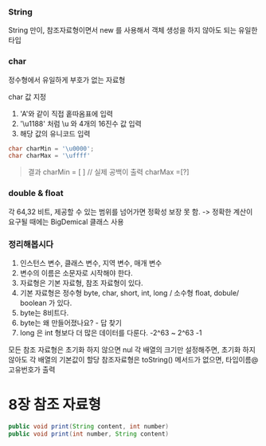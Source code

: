 ### String 
 String 만이, 참조자료형이면서 new 를 사용해서 객체 생성을 하지 않아도 되는 유일한 타입 

### char 
정수형에서 유일하게 부호가 없는 자료형

char 값 지정
1. 'A'와 같이 직접 홑따옴표에 입력
2. '\u1188' 처럼 \u 와 4개의 16진수 값 입력
3. 해당 값의 유니코드 입력 

```java
char charMin = '\u0000';
char charMax = '\uffff'
```

> 결과 
>charMin = [ ]  // 실제 공백이 출력
>charMax =[?]


### double & float 
각 64,32 비트, 제공할 수 있는 범위를 넘어가면 정확성 보장 못 함. 
-> 정확한 계산이 요구될 때에는 BigDemical 클래스 사용

### **정리해봅시다**

1. 인스턴스 변수, 클래스 변수, 지역 변수, 매개 변수 
2. 변수의 이름은 소문자로 시작해야 한다. 
3. 자료형은 기본 자료형, 참조 자료형이 있다. 
4. 기본 자료형은 정수형 byte, char, short, int, long / 소수형 float, dobule/ boolean 가 있다.
5. byte는 8비트다.
6. byte는 왜 만들어졌나요? - 답 찾기 
7. long 은 int 형보다 더 많은 데이터를 다룬다. -2^63 ~ 2^63 -1


모든 참조 자료형은 초기화 하지 않으면 nul
각 배열의 크기만 설정해주면, 초기화 하지 않아도 각 배열의 기본값이 할당
참조자료형은 toString() 메서드가 없으면, 타입이름@고유번호가 출력



# 8장 참조 자료형

```java
public void print(String content, int number)
public void print(int number, String content)
```

